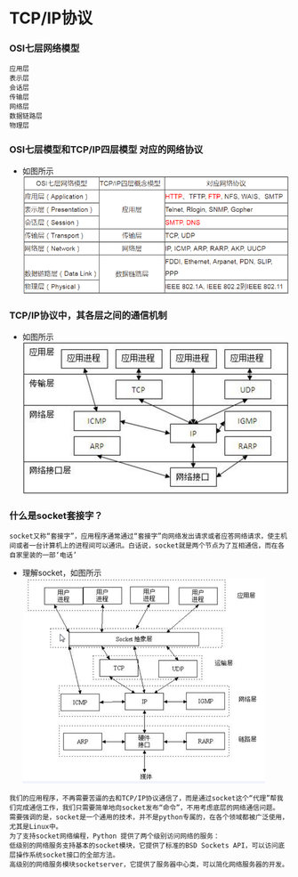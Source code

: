 # TCP/IP协议
### OSI七层网络模型
```
应用层
表示层
会话层
传输层
网络层
数据链路层
物理层
```

### OSI七层模型和TCP/IP四层模型 对应的网络协议
- 如图所示
![](../../_static/network1.png)


### TCP/IP协议中，其各层之间的通信机制
- 如图所示
![](../../_static/network2.png)

### 什么是socket套接字？
    socket又称“套接字”，应用程序通常通过“套接字”向网络发出请求或者应答网络请求，使主机间或者一台计算机上的进程间可以通讯。白话说，socket就是两个节点为了互相通信，而在各自家里装的一部‘电话’

- 理解socket，如图所示
![](../../_static/network3.png)

```
我们的应用程序，不再需要苦逼的去和TCP/IP协议通信了，而是通过socket这个“代理”帮我们完成通信工作，我们只需要简单地向socket发布“命令”，不用考虑底层的网络通信问题。
需要强调的是，socket是一个通用的技术，并不是python专属的，在各个领域都被广泛使用，尤其是Linux中。
为了支持socket网络编程，Python 提供了两个级别访问网络的服务：
低级别的网络服务支持基本的socket模块，它提供了标准的BSD Sockets API，可以访问底层操作系统socket接口的全部方法。
高级别的网络服务模块socketserver，它提供了服务器中心类，可以简化网络服务器的开发。
```